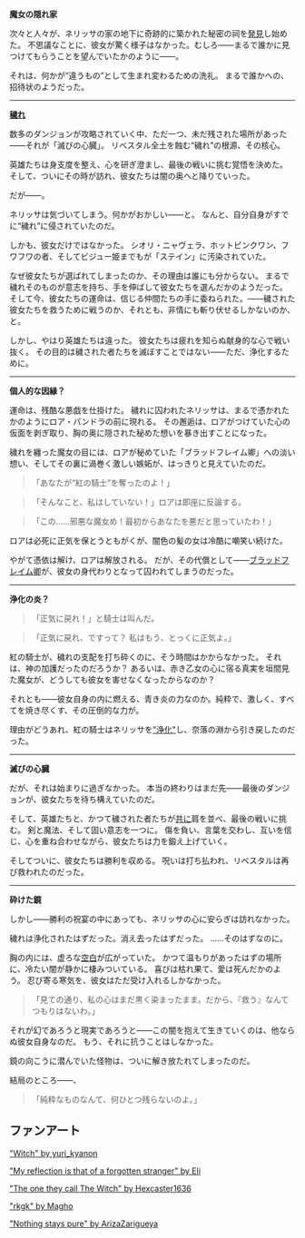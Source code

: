 <!-- title: ネリッサ・ジュリエット・レイヴンクロフト -->
<!-- status: 生存 -->

**魔女の隠れ家**

次々と人々が、ネリッサの家の地下に奇跡的に築かれた秘密の祠を[発見](https://youtu.be/FlPFFE5_X3Y?t=7063)し始めた。
不思議なことに、彼女が驚く様子はなかった。むしろ――まるで誰かに見つけてもらうことを望んでいたかのように――。

それは、何かが“違うもの”として生まれ変わるための洗礼。
まるで誰かへの、招待状のようだった。

---

[**穢れ**](#embed:https://youtu.be/FlPFFE5_X3Y?t=8881)

数多のダンジョンが攻略されていく中、ただ一つ、未だ残された場所があった――それが「滅びの心臓」。
リベスタル全土を蝕む“穢れ”の根源、その核心。

英雄たちは身支度を整え、心を研ぎ澄まし、最後の戦いに挑む覚悟を決めた。
そして、ついにその時が訪れ、彼女たちは闇の奥へと降りていった。

だが――。

ネリッサは気づいてしまう。何かがおかしい――と。
なんと、自分自身がすでに“穢れ”に侵されていたのだ。

しかも、彼女だけではなかった。
シオリ・ニャヴェラ、ホットピンクワン、フワフワの者、そしてビジュー姫までもが「ステイン」に汚染されていた。

なぜ彼女たちが選ばれてしまったのか、その理由は誰にも分からない。
まるで穢れそのものが意志を持ち、手を伸ばして彼女たちを選んだかのようだった。
そして今、彼女たちの運命は、信じる仲間たちの手に委ねられた。――穢された彼女たちを救うために戦うのか、それとも、非情にも斬り伏せるしかないのか、と。

しかし、やはり英雄たちは違った。
彼女たちは疲れを知らぬ献身的な心で戦い抜く。
その目的は穢された者たちを滅ぼすことではない――ただ、浄化するために。

---

**個人的な因縁？**

運命は、残酷な悪戯を仕掛けた。
穢れに囚われたネリッサは、まるで憑かれたかのようにロア・パンドラの前に現れる。
その邂逅は、ロアがつけていた心の仮面を剥ぎ取り、胸の奥に隠された秘めた想いを暴き出すことになった。

穢れを纏った魔女の目には、ロアが秘めていた「ブラッドフレイム卿」への淡い想い、そしてその裏に渦巻く激しい嫉妬が、はっきりと見えていたのだ。

> 「あなたが“紅の騎士”を奪ったのよ！」

> 「そんなこと、私はしていない！」ロアは即座に反論する。

> 「この……邪悪な魔女め！最初からあなたを悪だと思っていたわ！」

ロアは必死に正気を保とうともがくが、闇色の髪の女は冷酷に嘲笑い続けた。

やがて憑依は解け、ロアは解放される。
だが、その代償として――[ブラッドフレイム卿](https://youtu.be/FlPFFE5_X3Y?t=9228)が、彼女の身代わりとなって囚われてしまうのだった。

---

**浄化の炎？**

> 「正気に戻れ！」と騎士は叫んだ。

> 「正気に戻れ、ですって？ 私はもう、とっくに正気よ。」

紅の騎士が、穢れの支配を打ち砕くのに、そう時間はかからなかった。
それは、神の加護だったのだろうか？
あるいは、赤き乙女の心に宿る真実を垣間見た魔女が、どうしても彼女を害せなくなったからなのか？

それとも――彼女自身の内に燃える、青き炎の力なのか。純粋で、激しく、すべてを焼き尽くす、その圧倒的な力が。

理由がどうあれ、紅の騎士はネリッサを["浄化"](https://youtu.be/FlPFFE5_X3Y?t=9259)し、奈落の淵から引き戻したのだった。

---

**滅びの心臓**

だが、それは始まりに過ぎなかった。
本当の終わりはまだ先――最後のダンジョンが、彼女たちを待ち構えていたのだ。

そして、英雄たちと、かつて穢された者たちが[共に](https://youtu.be/FlPFFE5_X3Y?t=9412)肩を並べ、最後の戦いに挑む。
剣と魔法、そして固い意志を一つに。
傷を負い、言葉を交わし、互いを信じ、心を重ね合わせながら、彼女たちは力を鍛え上げていく。

そしてついに、彼女たちは勝利を収める。
呪いは打ち払われ、リベスタルは再び救われたのだった。

---

**砕けた鏡**

しかし――勝利の祝宴の中にあっても、ネリッサの心に安らぎは訪れなかった。

穢れは浄化されたはずだった。消え去ったはずだった。
……そのはずなのに。

胸の内には、虚ろな[空白](https://youtu.be/FlPFFE5_X3Y?t=14765)が広がっていた。
かつて温もりがあったはずの場所に、冷たい闇が静かに棲みついている。
喜びは枯れ果て、愛は死んだかのよう。
忍び寄る寒気を、彼女はただ受け入れるしかなかった。

> 「見ての通り、私の心はまだ黒く染まったまま。だから、『救う』なんてつもりはないわ。」

それが幻であろうと現実であろうと――この闇を抱えて生きていくのは、他ならぬ彼女自身なのだ。
もう、それに抗うことはしなかった。

鏡の向こうに潜んでいた怪物は、ついに解き放たれてしまったのだ。

結局のところ――、

> 「純粋なものなんて、何ひとつ残らないのよ。」

## ファンアート

["Witch" by yuri_kyanon](https://x.com/yuri_kyanon/status/1921582803809886659)

["My reflection is that of a forgotten stranger" by Eli](https://x.com/Elisbian_/status/1920609369328079165)

["The one they call The Witch" by Hexcaster1636](https://x.com/lancaster_1636/status/1924872752890077294)

["rkgk" by Magho](https://x.com/M_Agho/status/1920808679089009020)

["Nothing stays pure" by ArizaZarigueya](https://x.com/Hanaswing/status/1921134059658330192)